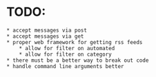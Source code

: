 TODO:
=====

    * accept messages via post
    * accept messages via get
    * proper web framework for getting rss feeds
        * allow for filter on automated
        * allow for filter on category
    * there must be a better way to break out code
    * handle command line arguments better
